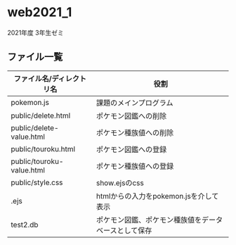 # web2021_1

2021年度 3年生ゼミ

## ファイル一覧

ファイル名/ディレクトリ名 | 役割
-|-
pokemon.js | 課題のメインプログラム
public/delete.html | ポケモン図鑑への削除
public/delete-value.html | ポケモン種族値への削除
public/touroku.html | ポケモン図鑑への登録
public/touroku-value.html | ポケモン種族値への登録
public/style.css | show.ejsのcss
.ejs | htmlからの入力をpokemon.jsを介して表示
test2.db | ポケモン図鑑、ポケモン種族値をデータベースとして保存